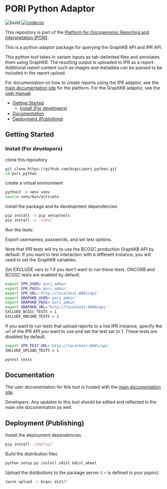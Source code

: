 
# PORI Python Adaptor

![build](https://github.com/bcgsc/pori_python/workflows/build/badge.svg) [![codecov](https://codecov.io/gh/bcgsc/pori_python/branch/master/graph/badge.svg)](https://codecov.io/gh/bcgsc/pori_python)

This repository is part of the [Platform for Oncogenomic Reporting and Interpretation (PORI)](https://bcgsc.github.io/pori/).

This is a python adaptor package for querying the GraphKB API and IPR API.

This python tool takes in variant inputs as tab-delimited files and annotates them using GraphKB.
The resulting output is uploaded to IPR as a report. Additional report content such as images and
metadata can be passed to be included in the report upload.

For documentation on how to create reports using the IPR adaptor, see the [main documentation site](https://bcgsc.github.io/pori/) for the platform. For the GraphKB adaptor, see the [user manual](https://bcgsc.github.io/pori/graphkb/scripting/).

- [Getting Started](#getting-started)
  - [Install (For developers)](#install-for-developers)
- [Documentation](#documentation)
- [Deployment (Publishing)](#deployment-publishing)

## Getting Started

### Install (For developers)

clone this repository

```bash
git clone https://github.com/bcgsc/pori_python.git
cd pori_python
```

create a virtual environment

```bash
python3 -m venv venv
source venv/bin/activate
```

install the package and its development dependencies

```bash
pip install -U pip setuptools
pip install -e .[dev]
```

Run the tests:

Export usernames, passwords, and set test options.

Note that IPR tests will try to use the BCGSC production GraphKB API by default.
If you want to test interaction with a different instance, you will need to
set the GraphKB variables.

Set EXCLUDE vars to 1 if you don't want to run these tests. 
ONCOKB and BCGSC tests are enabled by default.

```bash
export IPR_USER='pori_admin'
export IPR_PASS='pori_admin'
export IPR_URL='http://localhost:8081/api'
export GRAPHKB_USER='pori_admin'
export GRAPHKB_PASS='pori_admin'
export GRAPHKB_URL='http://localhost:8080/api'
EXCLUDE_BCGSC_TESTS = 1
EXCLUDE_ONCOKB_TESTS = 1
```

If you want to run tests that upload reports to a live IPR instance,
specify the url of the IPR API you want to use and set the test var to 1.
These tests are disabled by default.

```bash
export IPR_TEST_URL='http://localhost:8081/api'
INCLUDE_UPLOAD_TESTS = 1
```

```bash
pytest tests
```

## Documentation

The user documentation for this tool is hosted with the [main documentation site](https://bcgsc.github.io/pori/).

Developers: Any updates to this tool should be edited and reflected in the main site documentation as well.


## Deployment (Publishing)

Install the deployment dependencies

```bash
pip install .[deploy]
```

Build the distribution files

```bash
python setup.py install sdist bdist_wheel
```

Upload the distibutions to the package server (`-r` is defined in your pypirc)

```bash
twine upload -r bcgsc dist/*
```
